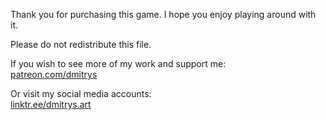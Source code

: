 Thank you for purchasing this game. I hope you enjoy playing around with it.

Please do not redistribute this file.

If you wish to see more of my work and support me:  
[patreon.com/dmitrys](https://patreon.com/dmitrys)

Or visit my social media accounts:  
[linktr.ee/dmitrys.art](https://linktr.ee/dmitrys.art)
